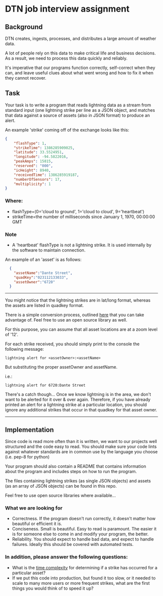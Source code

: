 # DTN job interview assignment

## Background

DTN creates, ingests, processes, and distributes a large amount of weather data.

A lot of people rely on this data to make critical life and business decisions. As a result, we need to process this data quickly and reliably.

It's imperative that our programs function correctly, self-correct when they can, and leave useful clues about what went wrong and how to fix it when they cannot recover.

## Task

Your task is to write a program that reads lightning data as a stream from standard input (one lightning strike per line as a JSON object, and matches that data against a source of assets (also in JSON format) to produce an alert.

An example 'strike' coming off of the exchange looks like this:

```json
{
    "flashType": 1,
    "strikeTime": 1386285909025,
    "latitude": 33.5524951,
    "longitude": -94.5822016,
    "peakAmps": 15815,
    "reserved": "000",
    "icHeight": 8940,
    "receivedTime": 1386285919187,
    "numberOfSensors": 17,
    "multiplicity": 1
}
```

### Where:

- flashType=(0='cloud to ground', 1='cloud to cloud', 9='heartbeat')
- strikeTime=the number of milliseconds since January 1, 1970, 00:00:00 GMT

### Note

- A 'heartbeat' flashType is not a lightning strike. It is used internally by the software to maintain connection.

An example of an 'asset' is as follows:

```json
  {
    "assetName":"Dante Street",
    "quadKey":"023112133033",
    "assetOwner":"6720"
  }
```

---

You might notice that the lightning strikes are in lat/long format, whereas the assets are listed in quadkey format.

There is a simple conversion process, outlined [here](http://msdn.microsoft.com/en-us/library/bb259689.aspx) that you can take advantage of. Feel free to use an open source library as well.

For this purpose, you can assume that all asset locations are at a zoom level of '12'.

For each strike received, you should simply print to the console the following message:

```log
lightning alert for <assetOwner>:<assetName>
```

But substituting the proper assetOwner and assetName.

i.e.:

```log
lightning alert for 6720:Dante Street
```

There's a catch though... Once we know lightning is in the area, we don't want to be alerted for it over & over again. Therefore, if you have already printed an alert for a lightning strike at a particular location, you should ignore any additional strikes that occur in that quadkey for that asset owner.

---

## Implementation

Since code is read more often than it is written, we want to our projects well structured and the code easy to read. You should make sure your code lints against whatever standards are in common use by the language you choose (i.e. pep-8 for python)

Your program should also contain a README that contains information about the program and includes steps on how to run the program.

The files containing lightning strikes (as single JSON objects) and assets (as an array of JSON objects) can be found in this repo.

Feel free to use open source libraries where available...

### What we are looking for

- Correctness. If the program doesn't run correctly, it doesn't matter how beautiful or efficient it is.
- Conciseness. Small is beautiful. Easy to read is paramount. The easier it is for someone else to come in and modify your program, the better.
- Reliability. You should expect to handle bad data, and expect to handle failures. Ideally this should be covered with automated tests.

### In addition, please answer the following questions:

- What is the [time complexity](https://en.wikipedia.org/wiki/Time_complexity) for determining if a strike has occurred for a particular asset?
- If we put this code into production, but found it too slow, or it needed to scale to many more users or more frequent strikes, what are the first things you would think of to speed it up?